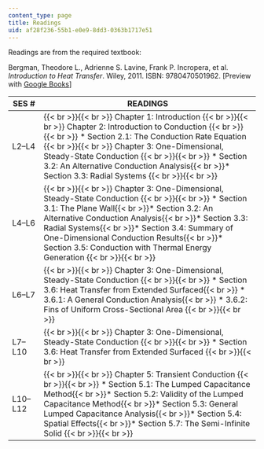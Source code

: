 ```yaml
---
content_type: page
title: Readings
uid: af28f236-55b1-e0e9-8dd3-0363b1717e51
---
```


Readings are from the required textbook:

Bergman, Theodore L., Adrienne S. Lavine, Frank P. Incropera, et al. _Introduction to Heat Transfer_. Wiley, 2011. ISBN: 9780470501962. \[Preview with [Google Books](http://books.google.com/books?id=YBaNaLurTD4C&pg=PAfrontcover)\]

| SES # | READINGS |
| --- | --- |
| L2–L4 |  {{< br >}}{{< br >}} Chapter 1: Introduction {{< br >}}{{< br >}} Chapter 2: Introduction to Conduction {{< br >}}{{< br >}} *   Section 2.1: The Conduction Rate Equation {{< br >}}{{< br >}} Chapter 3: One-Dimensional, Steady-State Conduction {{< br >}}{{< br >}} *   Section 3.2: An Alternative Conduction Analysis{{< br >}}*   Section 3.3: Radial Systems {{< br >}}{{< br >}}  |
| L4–L6 |  {{< br >}}{{< br >}} Chapter 3: One-Dimensional, Steady-State Conduction {{< br >}}{{< br >}} *   Section 3.1: The Plane Wall{{< br >}}*   Section 3.2: An Alternative Conduction Analysis{{< br >}}*   Section 3.3: Radial Systems{{< br >}}*   Section 3.4: Summary of One-Dimensional Conduction Results{{< br >}}*   Section 3.5: Conduction with Thermal Energy Generation {{< br >}}{{< br >}}  |
| L6–L7 |  {{< br >}}{{< br >}} Chapter 3: One-Dimensional, Steady-State Conduction {{< br >}}{{< br >}} *   Section 3.6: Heat Transfer from Extended Surfaced{{< br >}}    *   3.6.1: A General Conduction Analysis{{< br >}}    *   3.6.2: Fins of Uniform Cross-Sectional Area {{< br >}}{{< br >}}  |
| L7–L10 |  {{< br >}}{{< br >}} Chapter 3: One-Dimensional, Steady-State Conduction {{< br >}}{{< br >}} *   Section 3.6: Heat Transfer from Extended Surfaced {{< br >}}{{< br >}}  |
| L10–L12 |  {{< br >}}{{< br >}} Chapter 5: Transient Conduction {{< br >}}{{< br >}} *   Section 5.1: The Lumped Capacitance Method{{< br >}}*   Section 5.2: Validity of the Lumped Capacitance Method{{< br >}}*   Section 5.3: General Lumped Capacitance Analysis{{< br >}}*   Section 5.4: Spatial Effects{{< br >}}*   Section 5.7: The Semi-Infinite Solid {{< br >}}{{< br >}}